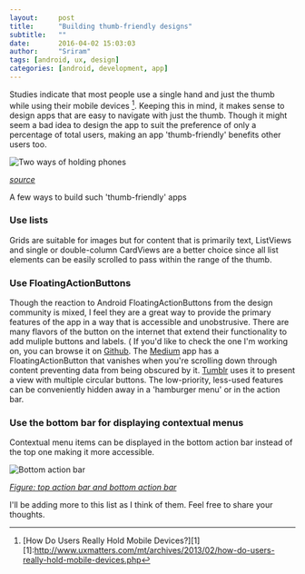 ```yaml
---
layout:     post
title:      "Building thumb-friendly designs"
subtitle:   ""
date:       2016-04-02 15:03:03
author:     "Sriram"
tags: [android, ux, design]
categories: [android, development, app]
---
```


Studies indicate that most people use a single hand and just the thumb while using their mobile devices [^uxmatters]. Keeping this in mind, it makes sense to design apps that are easy to navigate with just the thumb. Though it might seem a bad idea to design the app to suit the preference of only a percentage of total users, making an app 'thumb-friendly' benefits other users too. <!--more-->

![Two ways of holding phones](http://www.uxmatters.com/mt/archives/2013/02/images/HoldPhones_Figure-2.png "Phone usage")

*[source](http://www.uxmatters.com/mt/archives/2013/02/how-do-users-really-hold-mobile-devices.php)*

A few ways to build such 'thumb-friendly' apps

### Use lists

Grids are suitable for images but for content that is primarily text, ListViews and single or double-column CardViews are a better choice since all list elements can be easily scrolled to pass within the range of the thumb. 

### Use FloatingActionButtons

Though the reaction to Android FloatingActionButtons from the design community is mixed, I feel they are a great way to provide the primary features of the app in a way that is accessible and unobstrusive. There are many flavors of the button on the internet that extend their functionality to add muliple buttons and labels. ( If you'd like to check the one I'm working on, you can browse it on [Github](https://github.com/SriramBms/Amoeba). The [Medium](http://medium.com) app has a FloatingActionButton that vanishes when you're scrolling down through content preventing data from being obscured by it. [Tumblr](http://tumblr.com) uses it to present a view with multiple circular buttons. The low-priority, less-used features can be conveniently hidden away in a 'hamburger menu' or in the action bar.

### Use the bottom bar for displaying contextual menus

Contextual menu items can be displayed in the bottom action bar instead of the top one making it more accessible. 

![Bottom action bar](http://developer.android.com/design/media/action_bar_cab.png "Bottom action bar")

*[Figure: top action bar and bottom action bar](http://developer.android.com/design/patterns/actionbar.html)*

I'll be adding more to this list as I think of them. Feel free to share your thoughts.

[^uxmatters]:[How Do Users Really Hold Mobile Devices?][1]
[1]:<http://www.uxmatters.com/mt/archives/2013/02/how-do-users-really-hold-mobile-devices.php>

